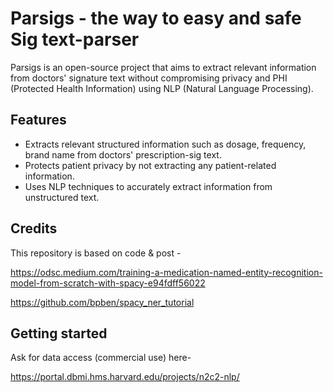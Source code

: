 # Parsigs - the way to easy and safe Sig text-parser 

Parsigs is an open-source project that aims to extract relevant information from doctors' signature text without compromising privacy and PHI (Protected Health Information) using NLP (Natural Language Processing).

## Features

- Extracts relevant structured information such as dosage, frequency, brand name from doctors' prescription-sig text.
- Protects patient privacy by not extracting any patient-related information.
- Uses NLP techniques to accurately extract information from unstructured text.



## Credits
This repository is based on code & post - 

https://odsc.medium.com/training-a-medication-named-entity-recognition-model-from-scratch-with-spacy-e94fdff56022

https://github.com/bpben/spacy_ner_tutorial

## Getting started
Ask for data access (commercial use) here- 

https://portal.dbmi.hms.harvard.edu/projects/n2c2-nlp/
